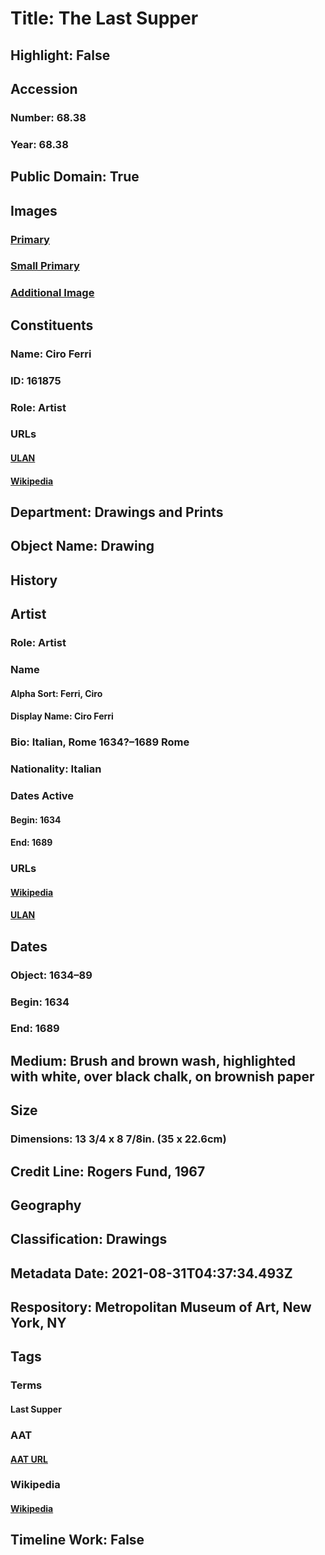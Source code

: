 # Title: The Last Supper
## Highlight: False
## Accession
### Number: 68.38
### Year: 68.38
## Public Domain: True
## Images
### [Primary](https://images.metmuseum.org/CRDImages/dp/original/DP809483.jpg)
### [Small Primary](https://images.metmuseum.org/CRDImages/dp/web-large/DP809483.jpg)
### [Additional Image](https://images.metmuseum.org/CRDImages/dp/original/68.38.jpg)
## Constituents
### Name: Ciro Ferri
### ID: 161875
### Role: Artist
### URLs
#### [ULAN](http://vocab.getty.edu/page/ulan/500003018)
#### [Wikipedia](https://www.wikidata.org/wiki/Q975452)
## Department: Drawings and Prints
## Object Name: Drawing
## History
## Artist
### Role: Artist
### Name
#### Alpha Sort: Ferri, Ciro
#### Display Name: Ciro Ferri
### Bio: Italian, Rome 1634?–1689 Rome
### Nationality: Italian
### Dates Active
#### Begin: 1634
#### End: 1689
### URLs
#### [Wikipedia](https://www.wikidata.org/wiki/Q975452)
#### [ULAN](http://vocab.getty.edu/page/ulan/500003018)
## Dates
### Object: 1634–89
### Begin: 1634
### End: 1689
## Medium: Brush and brown wash, highlighted with white, over black chalk, on brownish paper
## Size
### Dimensions: 13 3/4 x 8 7/8in. (35 x 22.6cm)
## Credit Line: Rogers Fund, 1967
## Geography
## Classification: Drawings
## Metadata Date: 2021-08-31T04:37:34.493Z
## Respository: Metropolitan Museum of Art, New York, NY
## Tags
### Terms
#### Last Supper
### AAT
#### [AAT URL](http://vocab.getty.edu/page/ia/901000357)
### Wikipedia
#### [Wikipedia]()
## Timeline Work: False